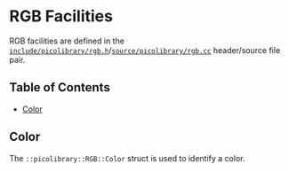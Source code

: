 # RGB Facilities
RGB facilities are defined in the
[`include/picolibrary/rgb.h`](https://github.com/apcountryman/picolibrary/blob/main/include/picolibrary/rgb.h)/[`source/picolibrary/rgb.cc`](https://github.com/apcountryman/picolibrary/blob/main/source/picolibrary/rgb.cc)
header/source file pair.

## Table of Contents
- [Color](#color)

## Color
The `::picolibrary::RGB::Color` struct is used to identify a color.
